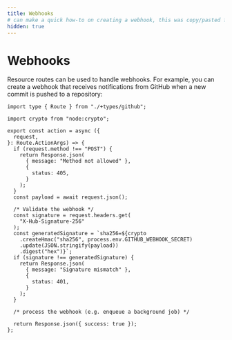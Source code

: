```yaml
---
title: Webhooks
# can make a quick how-to on creating a webhook, this was copy/pasted from another doc, needs to be reviewed first
hidden: true
---
```


# Webhooks

Resource routes can be used to handle webhooks. For example, you can create a webhook that receives notifications from GitHub when a new commit is pushed to a repository:

```tsx
import type { Route } from "./+types/github";

import crypto from "node:crypto";

export const action = async ({
  request,
}: Route.ActionArgs) => {
  if (request.method !== "POST") {
    return Response.json(
      { message: "Method not allowed" },
      {
        status: 405,
      }
    );
  }
  const payload = await request.json();

  /* Validate the webhook */
  const signature = request.headers.get(
    "X-Hub-Signature-256"
  );
  const generatedSignature = `sha256=${crypto
    .createHmac("sha256", process.env.GITHUB_WEBHOOK_SECRET)
    .update(JSON.stringify(payload))
    .digest("hex")}`;
  if (signature !== generatedSignature) {
    return Response.json(
      { message: "Signature mismatch" },
      {
        status: 401,
      }
    );
  }

  /* process the webhook (e.g. enqueue a background job) */

  return Response.json({ success: true });
};
```
